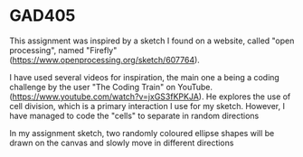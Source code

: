 # GAD405

This assignment was inspired by a sketch I found on a website, called "open processing",
named "Firefly"(https://www.openprocessing.org/sketch/607764).

I have used several videos for inspiration, the main one a being a coding challenge by the user "The Coding Train"
on YouTube.(https://www.youtube.com/watch?v=jxGS3fKPKJA). He explores the use of cell division, which is a primary
interaction I use for my sketch. However, I have managed to code the "cells" to separate in random
directions

In my assignment sketch, two randomly coloured ellipse shapes will be drawn on the canvas and slowly move in different
directions 
